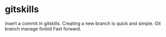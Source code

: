 # gitskills
insert a commit in gitskills.
Creating a new branch is quick and simple.
Git branch manage forbid Fast forward.
